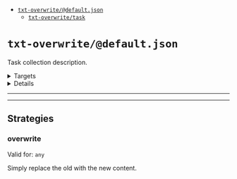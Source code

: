 - [`txt-overwrite/@default.json`](#mock-plugin-task-ref-txt-overwritedefaultjson)
  - [`txt-overwrite/task`](#mock-plugin-task-ref-txt-overwritetask)

#  `txt-overwrite/@default.json`

Task collection description.

<!---0--><details>
<!---0--><summary>Targets</summary>

```
project
└─ overwrite-target.txt
```

<!---0--></details>

<!---0--><details>
<!---0--><summary>Details</summary>

## <a name="mock-plugin-task-ref-txt-overwritetask">txt-overwrite/task</a>

_Updating `overwrite-target.txt` using [overwrite](#mock-plugin-strat-ref-overwrite)._

- Some purpose.

<!---1--><details>
<!---1--><summary>Targets</summary>

```
project
└─ overwrite-target.txt
```

<!---1--></details>

</details>

------
------

## Strategies

### <a name="mock-plugin-strat-ref-overwrite">overwrite</a>

Valid for: `any`

Simply replace the old with the new content.

